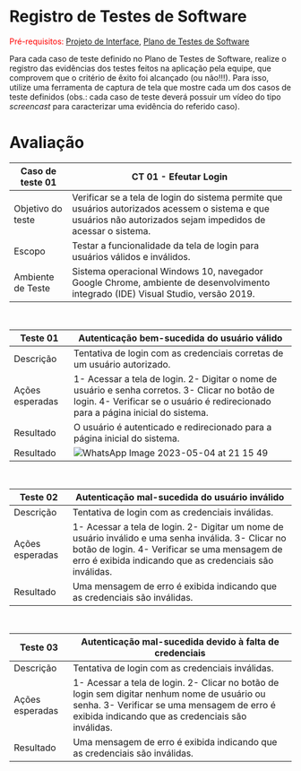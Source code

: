 # Registro de Testes de Software

<span style="color:red">Pré-requisitos: <a href="3-Projeto de Interface.md"> Projeto de Interface</a></span>, <a href="8-Plano de Testes de Software.md"> Plano de Testes de Software</a>

Para cada caso de teste definido no Plano de Testes de Software, realize o registro das evidências dos testes feitos na aplicação pela equipe, que comprovem que o critério de êxito foi alcançado (ou não!!!). Para isso, utilize uma ferramenta de captura de tela que mostre cada um dos casos de teste definidos (obs.: cada caso de teste deverá possuir um vídeo do tipo _screencast_ para caracterizar uma evidência do referido caso).

# Avaliação 

| Caso de teste 01     |  CT 01 - Efeutar Login                                                                   | 
| ------- | ------------------------------------------------------------------------------------------------------------ | 
| Objetivo do teste | Verificar se a tela de login do sistema permite que usuários autorizados acessem o sistema e que usuários não autorizados sejam impedidos de acessar o sistema. | 
| Escopo | Testar a funcionalidade da tela de login para usuários válidos e inválidos. |
| Ambiente de Teste | Sistema operacional Windows 10, navegador Google Chrome, ambiente de desenvolvimento integrado (IDE) Visual Studio, versão 2019. |
<br>

| Teste 01     |  Autenticação bem-sucedida do usuário válido                                                                  | 
| ------- | ------------------------------------------------------------------------------------------------------------ | 
| Descrição | Tentativa de login com as credenciais corretas de um usuário autorizado. | 
| Ações esperadas | 1- Acessar a tela de login. 2- Digitar o nome de usuário e senha corretos. 3- Clicar no botão de login. 4- Verificar se o usuário é redirecionado para a página inicial do sistema. |
| Resultado | O usuário é autenticado e redirecionado para a página inicial do sistema. |
| Resultado | ![WhatsApp Image 2023-05-04 at 21 15 49](https://user-images.githubusercontent.com/115122394/236355836-e6a3c0ba-6c11-4ee7-b8f5-f458b1c95bcb.jpeg) |
<br>

| Teste 02     |  Autenticação mal-sucedida do usuário inválido                                                                  | 
| ------- | ------------------------------------------------------------------------------------------------------------ | 
| Descrição | Tentativa de login com as credenciais inválidas. | 
| Ações esperadas | 1- Acessar a tela de login. 2- Digitar um nome de usuário inválido e uma senha inválida. 3- Clicar no botão de login. 4- Verificar se uma mensagem de erro é exibida indicando que as credenciais são inválidas. |
| Resultado | Uma mensagem de erro é exibida indicando que as credenciais são inválidas. |
<br>

| Teste 03     |  Autenticação mal-sucedida devido à falta de credenciais                                                                  | 
| ------- | ------------------------------------------------------------------------------------------------------------ | 
| Descrição | Tentativa de login com as credenciais inválidas. | 
| Ações esperadas | 1- Acessar a tela de login. 2- Clicar no botão de login sem digitar nenhum nome de usuário ou senha. 3- Verificar se uma mensagem de erro é exibida indicando que as credenciais são inválidas. |
| Resultado | Uma mensagem de erro é exibida indicando que as credenciais são inválidas. |
<br>
